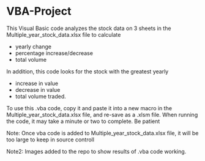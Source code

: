 # VBA-Project
This Visual Basic code analyzes the stock data on 3 sheets in the Multiple_year_stock_data.xlsx file to calculate
 - yearly change
 - percentage increase/decrease
 - total volume
 
In addition, this code looks for the stock with the greatest yearly
 - increase in value
 - decrease in value
 - total volume traded.
 
 To use this .vba code, copy it and paste it into a new macro in the Multiple_year_stock_data.xlsx file, and re-save as a .xlsm file. When running the code, it may take a minute or two to complete. Be patient
 
 Note: Once vba code is added to Multiple_year_stock_data.xlsx file, it will be too large to keep in source controll
 
 Note2: Images added to the repo to show results of .vba code working.

 
